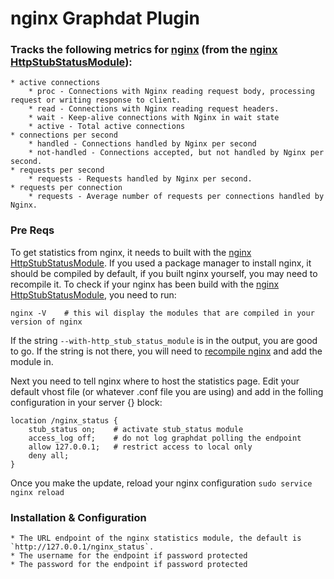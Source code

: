 # nginx Graphdat Plugin

### Tracks the following metrics for [nginx](http://nginx.org) (from the [nginx HttpStubStatusModule](http://wiki.nginx.org/HttpStubStatusModule)):

	* active connections
		* proc - Connections with Nginx reading request body, processing request or writing response to client.
		* read - Connections with Nginx reading request headers.
		* wait - Keep-alive connections with Nginx in wait state
		* active - Total active connections
	* connections per second
		* handled - Connections handled by Nginx per second
		* not-handled - Connections accepted, but not handled by Nginx per second.
	* requests per second
		* requests - Requests handled by Nginx per second.
	* requests per connection
		* requests - Average number of requests per connections handled by Nginx.

### Pre Reqs

To get statistics from nginx, it needs to built with the [nginx HttpStubStatusModule](http://wiki.nginx.org/HttpStubStatusModule).  If you used a package manager to install nginx, it should be compiled by default, if you built nginx yourself, you may need to recompile it.  To check if your nginx has been build with the [nginx HttpStubStatusModule](http://wiki.nginx.org/HttpStubStatusModule), you need to run:

	nginx -V    # this wil display the modules that are compiled in your version of nginx

If the string `--with-http_stub_status_module` is in the output, you are good to go.  If the string is not there, you will need to [recompile nginx](http://wiki.nginx.org/Install) and add the module in.

Next you need to tell nginx where to host the statistics page.  Edit your default vhost file (or whatever .conf file you are using) and add in the folling configuration in your server {} block:

	location /nginx_status {
		stub_status on;    # activate stub_status module
		access_log off;    # do not log graphdat polling the endpoint
		allow 127.0.0.1;   # restrict access to local only
		deny all;
	}

Once you make the update, reload your nginx configuration
	`sudo service nginx reload`

### Installation & Configuration

	* The URL endpoint of the nginx statistics module, the default is `http://127.0.0.1/nginx_status`.
	* The username for the endpoint if password protected
	* The password for the endpoint if password protected

